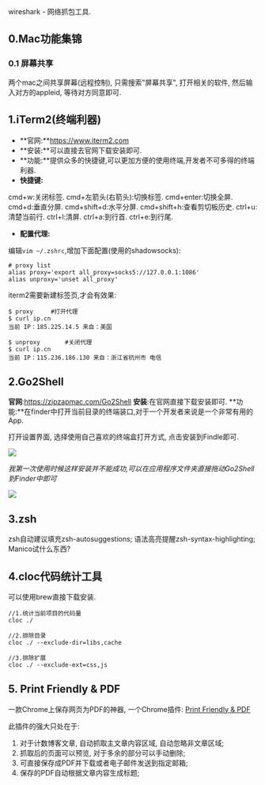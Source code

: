 wireshark - 网络抓包工具.



## 0.Mac功能集锦
### 0.1 屏幕共享
两个mac之间共享屏幕(远程控制), 只需搜索"屏幕共享", 打开相关的软件, 然后输入对方的appleid, 等待对方同意即可.

## 1.iTerm2(终端利器)
* **官网:**https://www.iterm2.com
* **安装:**可以直接去官网下载安装即可.
* **功能:**提供众多的快捷键,可以更加方便的使用终端,开发者不可多得的终端利器.
* **快捷键:**

cmd+w:关闭标签.
cmd+左箭头(右箭头):切换标签.
cmd+enter:切换全屏.
cmd+d:垂直分屏.
cmd+shift+d:水平分屏.
cmd+shift+h:查看剪切板历史.
ctrl+u:清楚当前行.
ctrl+l:清屏.
ctrl+a:到行首.
ctrl+e:到行尾.

* **配置代理:**

编辑`vim ~/.zshrc`,增加下面配置(使用的shadowsocks):
```
# proxy list
alias proxy='export all_proxy=socks5://127.0.0.1:1086'
alias unproxy='unset all_proxy'
```

iterm2需要新建标签页,才会有效果:

```
$ proxy		#打开代理
$ curl ip.cn
当前 IP：185.225.14.5 来自：美国

$ unproxy		#关闭代理
$ curl ip.cn
当前 IP：115.236.186.130 来自：浙江省杭州市 电信
```


## 2.Go2Shell
**官网**:https://zipzapmac.com/Go2Shell
**安装**:在官网直接下载安装即可.
**功能:**在finder中打开当前目录的终端装口,对于一个开发者来说是一个非常有用的App.

打开设置界面, 选择使用自己喜欢的终端盒打开方式, 点击安装到Findle即可. 

![](http://7xv47b.com1.z0.glb.clouddn.com/18-10-22/35190341.jpg)

*我第一次使用时候这样安装并不能成功,可以在应用程序文件夹直接拖动Go2Shell到Finder中即可*

![](http://7xv47b.com1.z0.glb.clouddn.com/18-10-22/18978490.jpg)

## 3.zsh



zsh自动建议填充zsh-autosuggestions; 语法高亮提醒zsh-syntax-highlighting; 
Manico试什么东西?


## 4.cloc代码统计工具
可以使用brew直接下载安装.

```
//1.统计当前项目的代码量
cloc ./

//2.排除目录
cloc ./ --exclude-dir=libs,cache

//3.排除扩展
cloc ./ --exclude-ext=css,js
```

## 5. Print Friendly & PDF
一款Chrome上保存网页为PDF的神器, 一个Chrome插件: [Print Friendly & PDF](https://chrome.google.com/webstore/detail/print-friendly-pdf/ohlencieiipommannpdfcmfdpjjmeolj?hl=zh-CN)

此插件的强大只处在于:

1. 对于计数博客文章, 自动抓取主文章内容区域, 自动忽略非文章区域;
2. 抓取后的页面可以预览, 对于多余的部分可以手动删除;
3. 可直接保存成PDF并下载或者电子邮件发送到指定邮箱;
4. 保存的PDF自动根据文章内容生成标题;





